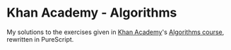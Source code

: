 # Khan Academy - Algorithms
My solutions to the exercises given in [Khan Academy](https://www.khanacademy.org)'s [Algorithms course](https://www.khanacademy.org/computing/computer-science/algorithms/), rewritten in PureScript.
